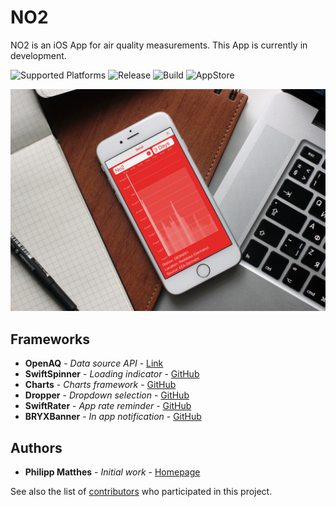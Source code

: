 # NO2
NO2 is an iOS App for air quality measurements. This App is currently in development.

![Supported Platforms](https://img.shields.io/badge/Platform-iOS-lightgrey.svg) ![Release](https://img.shields.io/badge/Release-1.0-blue.svg) ![Build](https://img.shields.io/badge/Build-passing-green.svg) ![AppStore](https://img.shields.io/badge/App%20Store-unreleased-red.svg)

![Showcase](Mockup.jpg?raw=true "App")

## Frameworks

* **OpenAQ** - *Data source API* - [Link](https://openaq.org/)
* **SwiftSpinner** - *Loading indicator* - [GitHub](https://github.com/icanzilb/SwiftSpinner)
* **Charts** - *Charts framework* - [GitHub](https://github.com/danielgindi/Charts)
* **Dropper** - *Dropdown selection* - [GitHub](https://github.com/kirkbyo/Dropper)
* **SwiftRater** - *App rate reminder* - [GitHub](https://github.com/takecian/SwiftRater)
* **BRYXBanner** - *In app notification* - [GitHub](https://github.com/bryx-inc/BRYXBanner)

## Authors

* **Philipp Matthes** - *Initial work* - [Homepage](https://philippmatth.es)

See also the list of [contributors](https://github.com/philippmatthes/dragtimer/contributors) who participated in this project.
